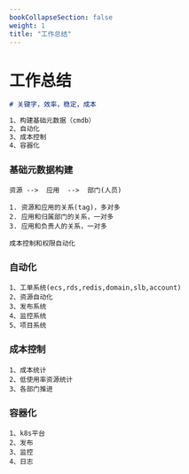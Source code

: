 ```yaml
---
bookCollapseSection: false
weight: 1
title: "工作总结"
---
```


# 工作总结

```markdown
# 关键字，效率，稳定，成本

1、构建基础元数据（cmdb）
2、自动化
3、成本控制
4、容器化
```





### 基础元数据构建

```
资源 -->  应用  -->  部门(人员)

1. 资源和应用的关系(tag)，多对多
2. 应用和归属部门的关系，一对多
3. 应用和负责人的关系，一对多

成本控制和权限自动化
```



### 自动化

```
1、工单系统(ecs,rds,redis,domain,slb,account)
2、资源自动化
3、发布系统
4、监控系统
5、项目系统
```



### 成本控制

```
1、成本统计
2、低使用率资源统计
3、各部门推进
```



### 容器化

```
1、k8s平台
2、发布
3、监控
4、日志
```

